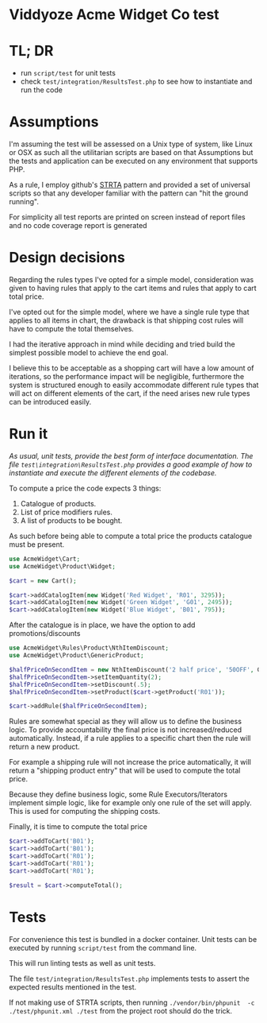 Viddyoze Acme Widget Co test
============================

TL; DR
===========
* run ```script/test``` for unit tests
* check ```test/integration/ResultsTest.php``` to see how to instantiate and run
the code


Assumptions
===========
I'm assuming the test will be assessed on a Unix type of system, like Linux or
OSX as such all the utilitarian scripts are based on that Assumptions but the
tests and application can be executed on any environment that supports PHP.

As a rule, I employ github's [STRTA](https://github.com/github/scripts-to-rule-them-all)
pattern and provided a set of universal scripts so that any developer familiar
with the pattern can "hit the ground running".

For simplicity all test reports are printed on screen instead of report files
and no code coverage report is generated


Design decisions
================
Regarding the rules types I've opted for a simple model, consideration was given
to having rules that apply to the cart items and rules that apply to cart total price.

I've opted out for the simple model, where we have a single rule type that applies
to all items in chart, the drawback is that shipping cost rules will have to
compute the total themselves.

I had the iterative approach in mind while deciding and tried build the simplest
possible model to achieve the end goal.

I believe this to be acceptable as a shopping cart will have a low amount of
iterations, so the performance impact will be negligible, furthermore the system
 is structured enough to easily accommodate different rule types that will act
 on different elements of the cart, if the need arises new rule types can be
 introduced easily.


Run it
=================
_As usual, unit tests, provide the best form of interface documentation. The file ```test\integration\ResultsTest.php``` provides a good example of how to instantiate
 and execute the different elements of the codebase._

To compute a price the code expects 3 things:
1. Catalogue of products.
2. List of price modifiers rules.
3. A list of products to be bought.

As such before being able to compute a total price the products catalogue must
be present.


```php
use AcmeWidget\Cart;
use AcmeWidget\Product\Widget;

$cart = new Cart();

$cart->addCatalogItem(new Widget('Red Widget', 'R01', 3295));
$cart->addCatalogItem(new Widget('Green Widget', 'G01', 2495));
$cart->addCatalogItem(new Widget('Blue Widget', 'B01', 795));
```

After the catalogue is in place, we have the option to add promotions/discounts

```php
use AcmeWidget\Rules\Product\NthItemDiscount;
use AcmeWidget\Product\GenericProduct;

$halfPriceOnSecondItem = new NthItemDiscount('2 half price', '50OFF', GenericProduct::class);
$halfPriceOnSecondItem->setItemQuantity(2);
$halfPriceOnSecondItem->setDiscount(.5);
$halfPriceOnSecondItem->setProduct($cart->getProduct('R01'));

$cart->addRule($halfPriceOnSecondItem);

```

Rules are somewhat special as they will allow us to define the business logic.
To provide accountability the final price is not increased/reduced automatically.
Instead, if a rule applies to a specific chart then the rule will return a new
product.

For example a shipping rule will not increase the price automatically, it will
return a "shipping product entry" that will be used to compute the total price.

Because they define business logic, some Rule Executors/Iterators implement
simple logic, like for example only one rule of the set will apply. This is used
for computing the shipping costs.

Finally, it is time to compute the total price

```php
$cart->addToCart('B01');
$cart->addToCart('B01');
$cart->addToCart('R01');
$cart->addToCart('R01');
$cart->addToCart('R01');

$result = $cart->computeTotal();
```

Tests
==========
For convenience this test is bundled in a docker container.
Unit tests can be executed by running ```script/test``` from the command line.

This will run linting tests as well as unit tests.

The file ```test/integration/ResultsTest.php``` implements tests to assert the
expected results mentioned in the test.

If not making use of STRTA scripts, then running ```./vendor/bin/phpunit  -c ./test/phpunit.xml ./test``` from the project root should do the trick.
